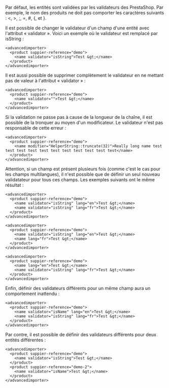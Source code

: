 Par défaut, les entités sont validées par les validateurs des PrestaShop. Par exemple, le nom des produits ne doit pas comporter les caractères suivants : <, >, ;, =, #, {, et }.

Il est possible de changer le validateur d'un champ d'une entité avec l'attribut « validator ». Voici un exemple où le validateur est remplacé par isString :
```
<advancedimporter>
  <product suppier-reference="demo">
    <name validator="isString">Test &gt;</name>
  </product>
</advancedimporter>
```


Il est aussi possible de supprimer complètement le validateur en ne mettant pas de valeur à l'attribut « validator » :
```
<advancedimporter>
  <product suppier-reference="demo">
    <name validator="">Test &gt;</name>
  </product>
</advancedimporter>
```

Si la validation ne passe pas à cause de la longueur de la chaîne, il est possible de la tronquer au moyen d'un modificateur. Le validateur n'est pas responsable de cette erreur :
```
<advancedimporter>
  <product suppier-reference="demo">
    <name modifier="HelperString::truncate(32)">Really long name test test test test test test test test test test test</name>
  </product>
</advancedimporter>
```

Attention, si un champ est présent plusieurs fois (comme c'est le cas pour les champs multilangues), il n'est possible que de définir un seul nouveau validatateur pour tous ces champs. Les exemples suivants ont le même résultat :
```
<advancedimporter>
  <product suppier-reference="demo">
    <name validator="isString" lang="en">Test &gt;</name>
    <name validator="isString" lang="fr">Test &gt;</name>
  </product>
</advancedimporter>
```

```
<advancedimporter>
  <product suppier-reference="demo">
    <name validator="isString" lang="en">Test &gt;</name>
    <name lang="fr">Test &gt;</name>
  </product>
</advancedimporter>
```

```
<advancedimporter>
  <product suppier-reference="demo">
    <name lang="en">Test &gt;</name>
    <name validator="isString" lang="fr">Test &gt;</name>
  </product>
</advancedimporter>
```

Enfin, définir des validateurs différents pour un même champ aura un comportement inattendu :

```
<advancedimporter>
  <product suppier-reference="demo">
    <name validator="isName" lang="en">Test &gt;</name>
    <name validator="isString" lang="fr">Test &gt;</name>
  </product>
</advancedimporter>
```

Par contre, il est possible de définir des validateurs différents pour deux entités différentes :
```
<advancedimporter>
  <product suppier-reference="demo">
    <name validator="isString">Test &gt;</name>
  </product>
  <product suppier-reference="demo-2">
    <name validator="isName">Test &gt;</name>
  </product>
</advancedimporter>
```


